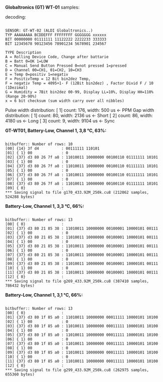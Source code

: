 __Globaltronics (GT) WT-01__ samples:

decoding:
<pre><code>
SENSOR: GT-WT-02 (ALDI Globaltronics..)
TYP AAAAAAAA BCDDEFFF FFFFFFFF GGGGGGG xxxxxx
BIT 00000000 01111111 11122222 2222233 333333
BIT 12345678 90123456 78901234 5678901 234567

TYPE Description
A = Rolling Device Code, Change after battarie
B = Batt 0=OK 1=LOW
C = Manual Send Button Pressed 0=not pressed 1=pressed
D = Channel 00=CH1, 01=CH2, 10=CH3
E = Temp 0=positiv 1=negativ
F = PositivTemp = 12 Bit bin2dez Temp, 
F = negativ Temp = 4095+1- F (12Bit bin2dez) , Factor Divid F / 10 (1Dezimal)
G = Humidity = 7Bit bin2dez 00-99, Display LL=10%, Display HH=110% (Range 20-90%)
x = 6 bit checksum (sum width carry over all nibbles)
</code></pre>

Pulse width distribution:
 [ 1] count:  176,  width:  500 us  <- PPM
Gap width distribution:
 [ 1] count:   80,  width: 2136 us  <- Short
 [ 2] count:   86,  width: 4180 us  <- Long
 [ 3] count:    9,  width: 9104 us  <- Sync

__GT-WT01, Battery-Low, Channel 1, 3,8 °C, 63%:__

<pre><code>
bitbuffer:: Number of rows: 10
[00] {14} 3f d4          : 00111111 110101
[01] { 1} 00             : 0
[02] {37} d3 80 26 7f a8 : 11010011 10000000 00100110 01111111 10101
[03] { 1} 00             : 0
[04] {37} d3 80 26 7f a8 : 11010011 10000000 00100110 01111111 10101
[05] { 1} 00             : 0
[06] {37} d3 80 26 7f a8 : 11010011 10000000 00100110 01111111 10101
[07] { 1} 00             : 0
[08] {37} d3 80 26 7f a8 : 11010011 10000000 00100110 01111111 10101
[09] { 0}                :
*** Saving signal to file g170_433.92M_250k.cu8 (212062 samples, 524288 bytes)
</code></pre>


__Battery-Low, Channel 1, 3,3 °C, 66%:__

<pre><code>
bitbuffer:: Number of rows: 13
[00] { 0}                :
[01] {37} d3 80 21 85 38 : 11010011 10000000 00100001 10000101 00111
[02] { 1} 00             : 0
[03] {37} d3 80 21 85 38 : 11010011 10000000 00100001 10000101 00111
[04] { 1} 00             : 0
[05] {37} d3 80 21 85 38 : 11010011 10000000 00100001 10000101 00111
[06] { 1} 00             : 0
[07] {37} d3 80 21 85 38 : 11010011 10000000 00100001 10000101 00111
[08] { 1} 00             : 0
[09] {37} d3 80 21 85 38 : 11010011 10000000 00100001 10000101 00111
[10] { 1} 00             : 0
[11] {37} d3 80 21 85 38 : 11010011 10000000 00100001 10000101 00111
[12] { 0}                :
*** Saving signal to file g269_433.92M_250k.cu8 (387410 samples, 786432 bytes)
</code></pre>

__Battery-Low, Channel 1, 3,1 °C, 66%:__

<pre><code>
bitbuffer:: Number of rows: 13
[00] { 0}                :
[01] {37} d3 80 1f 85 a0 : 11010011 10000000 00011111 10000101 10100
[02] { 1} 00             : 0
[03] {37} d3 80 1f 85 a0 : 11010011 10000000 00011111 10000101 10100
[04] { 1} 00             : 0
[05] {37} d3 80 1f 85 a0 : 11010011 10000000 00011111 10000101 10100
[06] { 1} 00             : 0
[07] {37} d3 80 1f 85 a0 : 11010011 10000000 00011111 10000101 10100
[08] { 1} 00             : 0
[09] {37} d3 80 1f 85 a0 : 11010011 10000000 00011111 10000101 10100
[10] { 1} 00             : 0
[11] {37} d3 80 1f 85 a0 : 11010011 10000000 00011111 10000101 10100
[12] { 0}                :
*** Saving signal to file g299_433.92M_250k.cu8 (262975 samples, 655360 bytes)
</code></pre>
